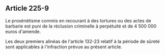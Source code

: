 Article 225-9
----
Le proxénétisme commis en recourant à des tortures ou des actes de barbarie est
puni de la réclusion criminelle à perpétuité et de 4 500 000 euros d'amende.

Les deux premiers alinéas de l'article 132-23 relatif à la période de sûreté
sont applicables à l'infraction prévue au présent article.
